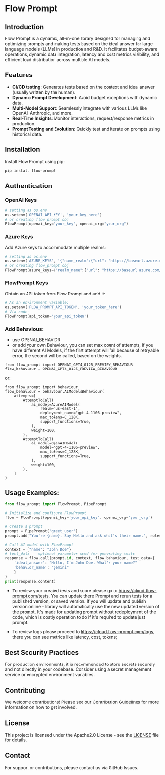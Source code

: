 # Flow Prompt

## Introduction

Flow Prompt is a dynamic, all-in-one library designed for managing and optimizing prompts and making tests based on the ideal answer for large language models (LLMs) in production and R&D. It facilitates budget-aware operations, dynamic data integration, latency and cost metrics visibility, and efficient load distribution across multiple AI models.

## Features

- **CI/CD testing**: Generates tests based on the context and ideal answer (usually written by the human).
- **Dynamic Prompt Development**: Avoid budget exceptions with dynamic data.
- **Multi-Model Support**: Seamlessly integrate with various LLMs like OpenAI, Anthropic, and more.
- **Real-Time Insights**: Monitor interactions, request/response metrics in production.
- **Prompt Testing and Evolution**: Quickly test and iterate on prompts using historical data.

## Installation

Install Flow Prompt using pip:

```bash
pip install flow-prompt
```

## Authentication

### OpenAI Keys
```python
# setting as os.env
os.setenv('OPENAI_API_KEY', 'your_key_here')
# or creating flow_prompt obj
FlowPrompt(openai_key="your_key", openai_org="your_org")
```

### Azure Keys
Add Azure keys to accommodate multiple realms:
```python
# setting as os.env
os.setenv('AZURE_KEYS', '{"name_realm":{"url": "https://baseurl.azure.com/","key": "secret"}}')
# or creating flow_prompt obj
FlowPrompt(azure_keys={"realm_name":{"url": "https://baseurl.azure.com/", "key": "your_secret"}})
```

### FlowPrompt Keys
Obtain an API token from Flow Prompt and add it:

```python
# As an environment variable:
os.setenv('FLOW_PROMPT_API_TOKEN', 'your_token_here')
# Via code: 
FlowPrompt(api_token='your_api_token')
```

### Add Behavious:
- use OPENAI_BEHAVIOR
- or add your own Behaviour, you can set max count of attempts, if you have different AI Models, if the first attempt will fail because of retryable error, the second will be called, based on the weights.
```
from flow_prompt import OPENAI_GPT4_0125_PREVIEW_BEHAVIOUR
flow_behaviour = OPENAI_GPT4_0125_PREVIEW_BEHAVIOUR
```
or:
```
from flow_prompt import behaviour
flow_behaviour = behaviour.AIModelsBehaviour(
    attempts=[
        AttemptToCall(
            ai_model=AzureAIModel(
                realm='us-east-1',
                deployment_name="gpt-4-1106-preview",
                max_tokens=C_128K,
                support_functions=True,
            ),
            weight=100,
        ),
        AttemptToCall(
            ai_model=OpenAIModel(
                model="gpt-4-1106-preview",
                max_tokens=C_128K,
                support_functions=True,
            ),
            weight=100,
        ),
    ]
)
```

## Usage Examples:

```python
from flow_prompt import FlowPrompt, PipePrompt

# Initialize and configure FlowPrompt
flow = FlowPrompt(openai_key='your_api_key', openai_org='your_org')

# Create a prompt
prompt = PipePrompt('greet_user')
prompt.add("You're {name}. Say Hello and ask what's their name.", role="system")

# Call AI model with FlowPrompt
context = {"name": "John Doe"}
# test_data -  optional parameter used for generating tests
response = flow.call(prompt.id, context, flow_behaviour, test_data={
    'ideal_answer': "Hello, I'm John Doe. What's your name?", 
    'behavior_name': "gemini"
    }
)
print(response.content)
```
- To review your created tests and score please go to https://cloud.flow-prompt.com/tests. You can update there Prompt and rerun tests for a published version, or saved version. If you will update and publish version online - library will automatically use the new updated version of the prompt. It's made for updating prompt without redeployment of the code, which is costly operation to do if it's required to update just prompt.

- To review logs please proceed to https://cloud.flow-prompt.com/logs, there you can see metrics like latency, cost, tokens;

## Best Security Practices
For production environments, it is recommended to store secrets securely and not directly in your codebase. Consider using a secret management service or encrypted environment variables.

## Contributing
We welcome contributions! Please see our Contribution Guidelines for more information on how to get involved.

## License
This project is licensed under the Apache2.0 License - see the [LICENSE](LICENSE.txt) file for details.

## Contact
For support or contributions, please contact us via GitHub Issues.
